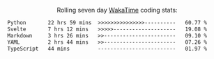 <p align="center">Rolling seven day <a href='https://wakatime.com/'> WakaTime</a> coding stats:</p>
<!--START_SECTION:waka-->

```txt
Python       22 hrs 59 mins  >>>>>>>>>>>>>>>----------   60.77 %
Svelte       7 hrs 12 mins   >>>>>--------------------   19.08 %
Markdown     3 hrs 26 mins   >>-----------------------   09.10 %
YAML         2 hrs 44 mins   >>-----------------------   07.26 %
TypeScript   44 mins         -------------------------   01.97 %
```

<!--END_SECTION:waka-->
